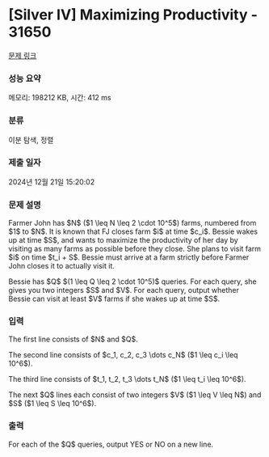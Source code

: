 # [Silver IV] Maximizing Productivity - 31650 

[문제 링크](https://www.acmicpc.net/problem/31650) 

### 성능 요약

메모리: 198212 KB, 시간: 412 ms

### 분류

이분 탐색, 정렬

### 제출 일자

2024년 12월 21일 15:20:02

### 문제 설명

<p>Farmer John has $N$ ($1 \leq N \leq 2 \cdot 10^5$) farms, numbered from $1$ to $N$. It is known that FJ closes farm $i$ at time $c_i$. Bessie wakes up at time $S$, and wants to maximize the productivity of her day by visiting as many farms as possible before they close. She plans to visit farm $i$ on time $t_i + S$. Bessie must arrive at a farm strictly before Farmer John closes it to actually visit it.</p>

<p>Bessie has $Q$ $(1 \leq Q \leq 2 \cdot 10^5)$ queries. For each query, she gives you two integers $S$ and $V$. For each query, output whether Bessie can visit at least $V$ farms if she wakes up at time $S$.</p>

### 입력 

 <p>The first line consists of $N$ and $Q$.</p>

<p>The second line consists of $c_1, c_2, c_3 \dots c_N$ ($1 \leq c_i \leq 10^6$).</p>

<p>The third line consists of $t_1, t_2, t_3 \dots t_N$ ($1 \leq t_i \leq 10^6$).</p>

<p>The next $Q$ lines each consist of two integers $V$ ($1 \leq V \leq N$) and $S$ ($1 \leq S \leq 10^6$).</p>

### 출력 

 <p>For each of the $Q$ queries, output YES or NO on a new line.</p>

